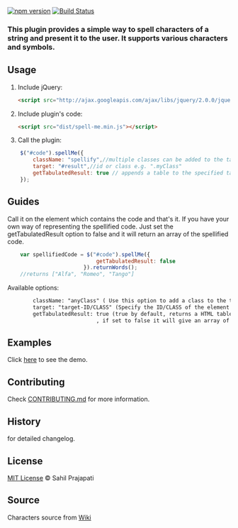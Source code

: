 [![npm version](https://badge.fury.io/js/spell-me.svg)](http://badge.fury.io/js/spell-me) [![Build Status](https://travis-ci.org/sahil290791/spell-me.svg?branch=master)](https://travis-ci.org/sahil290791/spell-me)

### This plugin provides a simple way to spell characters of a string and present it to the user. It supports various characters and symbols.

## Usage

1. Include jQuery:

	```html
	<script src="http://ajax.googleapis.com/ajax/libs/jquery/2.0.0/jquery.min.js"></script>
	```

2. Include plugin's code:

	```html
	<script src="dist/spell-me.min.js"></script>
	```

3. Call the plugin:

```javascript
	$("#code").spellMe({
		className: "spellify",//multiple classes can be added to the table e.g. "table table-reponsive"
		target: "#result",//id or class e.g. ".myClass"
		getTabulatedResult: true // appends a table to the specified target
	});
```
## Guides

Call it on the element which contains the code and that's it. If you have your own way of representing the spellified code. Just set the getTabulatedResult option to false and it will return an array of the spellified code.

```javascript
	var spellifiedCode = $("#code").spellMe({
							getTabulatedResult: false
						}).returnWords();
	//returns ["Alfa", "Romeo", "Tango"]
```

Available options: 

```html
	 	className: "anyClass" ( Use this option to add a class to the table created.)
	 	target: "target-ID/CLASS" (Specify the ID/CLASS of the element to which the result should be appended to.)
	 	getTabulatedResult: true (true by default, returns a HTML table appended to the target
							, if set to false it will give an array of the spellified characters)
```							

## Examples

Click [here](https://sahil290791.github.io/spell-me/) to see the demo.

## Contributing

Check [CONTRIBUTING.md](https://github.com/sahil290791/spell-me/blob/master/CONTRIBUTING.md) for more information.

## History

 for detailed changelog.

## License

[MIT License](https://github.com/sahil290791/spell-me/blob/master/LICENSE) © Sahil Prajapati

## Source

 Characters source from [Wiki](https://en.wikipedia.org/wiki/NATO_phonetic_alphabet)

